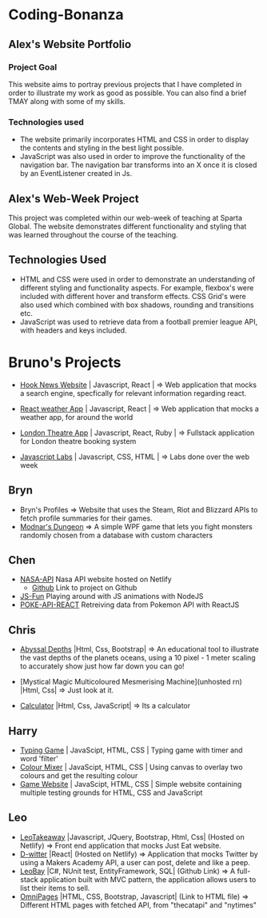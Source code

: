 # Coding-Bonanza

## Alex's Website Portfolio

### Project Goal 
This website aims to portray previous projects that I have completed in order to illustrate my work as good as possible. You can also find a brief TMAY along with some of my skills. 
### Technologies used
- The website primarily incorporates HTML and CSS in order to display the contents and styling in the best light possible.
- JavaScript was also used in order to improve the functionality of the navigation bar. The navigation bar transforms into an X once it is closed by an EventListener created in Js.

## Alex's Web-Week Project
This project was completed within our web-week of teaching at Sparta Global. The website demonstrates different functionality and styling that was learned throughout the course of the teaching. 

## Technologies Used
- HTML and CSS were used in order to demonstrate an understanding of different styling and functionality aspects. For example, flexbox's were included with different hover and transform effects. CSS Grid's were also used which combined with box shadows, rounding and transitions etc.
-  JavaScript was used to retrieve data from a football premier league API, with headers and keys included. 

# Bruno's Projects

- [Hook News Website](https://react-hook-news.netlify.app/) | Javascript, React | => Web application that mocks a search engine, specfically for relevant information regarding react.

- [React weather App](https://telltheweather.netlify.app/) | Javascript, React | => Web application that mocks a weather app, for around the world

- [London Theatre App](https://theatre-junkie.herokuapp.com/) | Javascript, React, Ruby | => Fullstack application for London theatre booking system

- [Javascript Labs](https://github.com/BrynMorley/Coding-Bonanza/tree/master/Bruno%20Files) | Javascript, CSS, HTML | => Labs done over the web week

## Bryn
- Bryn's Profiles => Website that uses the Steam, Riot and Blizzard APIs to fetch profile summaries for their games.
- [Modnar's Dungeon]("https://github.com/BrynMorley/WPF-EF_Project_-Modnar") => A simple WPF game that lets you fight monsters randomly chosen from a database with custom characters

## Chen
- [NASA-API](https://sparta-chen.netlify.app/) Nasa API website hosted on Netlify
    - [Github](https://github.com/BrynMorley/Coding-Bonanza/tree/master/ChensWork/nasa-api-website) Link to project on Github
- [JS-Fun](https://github.com/BrynMorley/Coding-Bonanza/tree/master/ChensWork/simple-css-js-website) Playing around with JS animations with NodeJS
- [POKE-API-REACT](https://github.com/BrynMorley/Coding-Bonanza/tree/master/ChensWork/pokemon-api-react-website) Retreiving data from Pokemon API with ReactJS

## Chris

- [Abyssal Depths](https://cmjnorman.github.io/abyssal-depths/) |Html, Css, Bootstrap| => An educational tool to illustrate the vast depths of the planets oceans, using a 10 pixel - 1 meter scaling to accurately show just how far down you can go!

- [Mystical Magic Multicoloured Mesmerising Machine](unhosted rn) |Html, Css| => Just look at it.

- [Calculator](https://cmjnorman.github.io/calculator/) |Html, Css, JavaScript| => Its a calculator

## Harry

- [Typing Game](https://harryderbyshire.github.io/Mirage/) | JavaScipt, HTML, CSS | Typing game with timer and word 'filter'
- [Colour Mixer](https://github.com/BrynMorley/Coding-Bonanza/tree/master/HarryWork/Colour%20Picker) | JavaScipt, HTML, CSS | Using canvas to overlay two colours and get the resulting colour
- [Game Website](https://github.com/BrynMorley/Coding-Bonanza/tree/master/HarryWork/Game%20Website) | JavaScipt, HTML, CSS | Simple website containing multiple testing grounds for HTML, CSS and JavaScript

## Leo


- [LeoTakeaway](https://gracious-curran-55af5c.netlify.app/) |Javascript, JQuery, Bootstrap, Html, Css| (Hosted on Netlify) => Front end application that mocks Just Eat website.
- [D-witter](https://adoring-jennings-65c8c1.netlify.app/) |React| (Hosted on Netlify) => Application that mocks Twitter by using a Makers Academy API, a user can post, delete and like a peep.
- [LeoBay](https://github.com/LeoRoma/LeoBay) |C#, NUnit test, EntityFramework, SQL| (Github Link) => A full-stack application built with MVC pattern, the application allows users to list their items to sell.
- [OmniPages](./LeoFiles/OmniPages/Home.html) |HTML, CSS, Bootstrap, Javascript| (Link to HTML file) => Different HTML pages with fetched API, from "thecatapi" and "nytimes"

